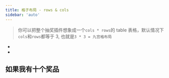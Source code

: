 ```yaml
---
title: 格子布局 - rows & cols
sidebar: 'auto'
---
```



> 你可以把整个抽奖插件想象成一个`cols * rows`的 table 表格，默认情况下`cols`和`rows`都等于 3, 也就是`3 * 3 = 九宫格布局`

- <Describe name="rows?: string | number" mean="设置布局有几行" desc="默认为 3" />
- <Describe name="cols?: string | number" mean="设置布局有几列" desc="默认为 3" />

## 如果我有十个奖品

<Exhibition>
  <template v-slot:code>
    <grid-rows-cols1 />
  </template>
  <template v-slot:text>
    <li>设置<code>rows=3, col=4</code>即三行四列，也就意味着奖品格子<code>x</code>的范围就是0~3，<code>y</code>的范围就是0~2</li>
    <li>然后我通过计算<code>padding</code>和<code>gutter</code>使得奖品格子变成我想要的正方形</li>
    <li>最后设置抽奖按钮<code>col=2</code>使其占两个格子，但是需要注意的是<code>index</code>的排列顺序, 决定了中奖标识的游走顺序</li>
  </template>
</Exhibition>

<RecoDemo :collapse="true">
  <template slot="code-vue">
    <<< @/.vuepress/components/grid/rows-cols1.vue
  </template>
</RecoDemo>
